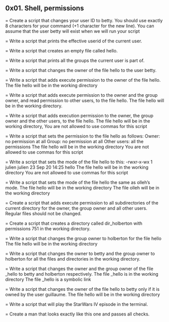 ## 0x01. Shell, permissions

  = Create a script that changes your user ID to betty. You should use exactly 8 characters for your command (+1 character for the new line). You can assume that the user betty will exist when we will run your script

 = Write a script that prints the effective userid of the current user.

 = Write a script that creates an empty file called hello.

 = Write a script that prints all the groups the current user is part of.

 = Write a script that changes the owner of the file hello to the user betty.

 = Write a script that adds execute permission to the owner of the file hello. The file hello will be in the working directory

 = Write a script that adds execute permission to the owner and the group owner, and read permission to other users, to the file hello. The file hello will be in the working directory.

 = Write a script that adds execution permission to the owner, the group owner and the other users, to the file hello. The file hello will be in the working directory,  You are not allowed to use commas for this script

 = Write a script that sets the permission to the file hello as follows:
Owner: no permission at all
Group: no permission at all
Other users: all the permissions
The file hello will be in the working directory You are not allowed to use commas for this script

 = Write a script that sets the mode of the file hello to this:
-rwxr-x-wx 1 julien julien 23 Sep 20 14:25 hello
The file hello will be in the working directory
You are not allowed to use commas for this script

 = Write a script that sets the mode of the file hello the same as olleh’s mode.
The file hello will be in the working directory
The file olleh will be in the working directory

 = Create a script that adds execute permission to all subdirectories of the current directory for the owner, the group owner and all other users. Regular files should not be changed.

 = Create a script that creates a directory called dir_holberton with permissions 751 in the working directory.

 = Write a script that changes the group owner to holberton for the file hello
The file hello will be in the working directory

 = Write a script that changes the owner to betty and the group owner to holberton for all the files and directories in the working directory.

 = Write a script that changes the owner and the group owner of the file _hello to betty and holberton respectively.
The file _hello is in the working directory
The file _hello is a symbolic link

 = Write a script that changes the owner of the file hello to betty only if it is owned by the user guillaume.
The file hello will be in the working directory

 = Write a script that will play the StarWars IV episode in the terminal.

 = Create a man that looks exactly like this one and passes all checks.

